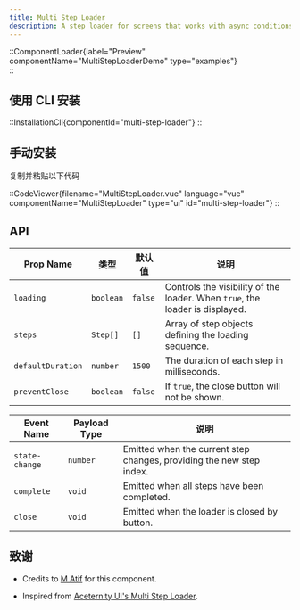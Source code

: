 ```yaml
---
title: Multi Step Loader
description: A step loader for screens that works with async conditions too.
---
```


::ComponentLoader{label="Preview" componentName="MultiStepLoaderDemo" type="examples"}  
::

## 使用 CLI 安装

::InstallationCli{componentId="multi-step-loader"}
::

## 手动安装

复制并粘贴以下代码

::CodeViewer{filename="MultiStepLoader.vue" language="vue" componentName="MultiStepLoader" type="ui" id="multi-step-loader"}
::

## API

| Prop Name         | 类型      | 默认值  | 说明                                                                         |
| ----------------- | --------- | ------- | ---------------------------------------------------------------------------- |
| `loading`         | `boolean` | `false` | Controls the visibility of the loader. When `true`, the loader is displayed. |
| `steps`           | `Step[]`  | `[]`    | Array of step objects defining the loading sequence.                         |
| `defaultDuration` | `number`  | `1500`  | The duration of each step in milliseconds.                                   |
| `preventClose`    | `boolean` | `false` | If `true`, the close button will not be shown.                               |

| Event Name     | Payload Type | 说明                                                                 |
| -------------- | ------------ | -------------------------------------------------------------------- |
| `state-change` | `number`     | Emitted when the current step changes, providing the new step index. |
| `complete`     | `void`       | Emitted when all steps have been completed.                          |
| `close`        | `void`       | Emitted when the loader is closed by button.                         |

## 致谢

- Credits to [M Atif](https://github.com/atif0075) for this component.

- Inspired from [Aceternity UI's Multi Step Loader](https://ui.aceternity.com/components/multi-step-loader).
